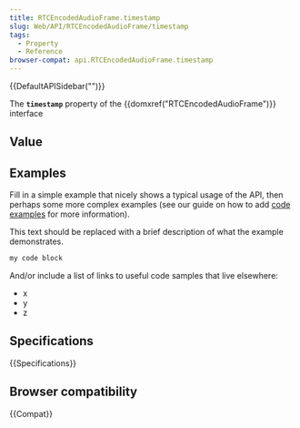 ```yaml
---
title: RTCEncodedAudioFrame.timestamp
slug: Web/API/RTCEncodedAudioFrame/timestamp
tags:
  - Property
  - Reference
browser-compat: api.RTCEncodedAudioFrame.timestamp
---
```

{{DefaultAPISidebar("")}}

The **`timestamp`** property of the {{domxref("RTCEncodedAudioFrame")}} interface 

## Value



## Examples

Fill in a simple example that nicely shows a typical usage of the API, then perhaps some more complex examples (see our guide on how to add [code examples](/en-US/docs/MDN/Contribute/Structures/Code_examples) for more information).

This text should be replaced with a brief description of what the example demonstrates.

```js
my code block
```

And/or include a list of links to useful code samples that live elsewhere:

*   x
*   y
*   z

## Specifications

{{Specifications}}

## Browser compatibility

{{Compat}}


